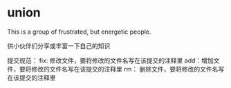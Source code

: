# union
This is a group of frustrated, but energetic people.

供小伙伴们分享或丰富一下自己的知识

提交规范：
fix: 修改文件，要将修改的文件名写在该提交的注释里
add：增加文件，要将修改的文件名写在该提交的注释里
rm： 删除文件，要将修改的文件名写在该提交的注释里
